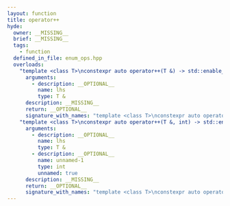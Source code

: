 ```yaml
---
layout: function
title: operator++
hyde:
  owner: __MISSING__
  brief: __MISSING__
  tags:
    - function
  defined_in_file: enum_ops.hpp
  overloads:
    "template <class T>\nconstexpr auto operator++(T &) -> std::enable_if_t<stlab::implementation::has_enabled_arithmetic<T>, T &>":
      arguments:
        - description: __OPTIONAL__
          name: lhs
          type: T &
      description: __MISSING__
      return: __OPTIONAL__
      signature_with_names: "template <class T>\nconstexpr auto operator++(T & lhs) -> std::enable_if_t<stlab::implementation::has_enabled_arithmetic<T>, T &>"
    "template <class T>\nconstexpr auto operator++(T &, int) -> std::enable_if_t<stlab::implementation::has_enabled_arithmetic<T>, T>":
      arguments:
        - description: __OPTIONAL__
          name: lhs
          type: T &
        - description: __OPTIONAL__
          name: unnamed-1
          type: int
          unnamed: true
      description: __MISSING__
      return: __OPTIONAL__
      signature_with_names: "template <class T>\nconstexpr auto operator++(T & lhs, int) -> std::enable_if_t<stlab::implementation::has_enabled_arithmetic<T>, T>"
---
```

